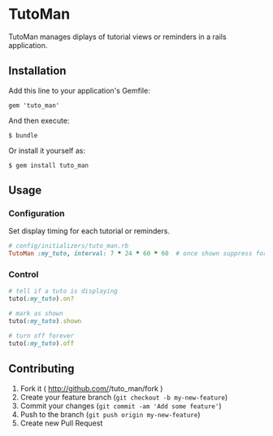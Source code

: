 # TutoMan

TutoMan manages diplays of tutorial views or reminders in a rails application.

## Installation

Add this line to your application's Gemfile:

    gem 'tuto_man'

And then execute:

    $ bundle

Or install it yourself as:

    $ gem install tuto_man

## Usage

### Configuration

Set display timing for each tutorial or reminders.

```ruby
# config/initializers/tuto_man.rb
TutoMan :my_tuto, interval: 7 * 24 * 60 * 60  # once shown suppress for 1 week
```

### Control

```ruby
# tell if a tuto is displaying
tuto(:my_tuto).on?

# mark as shown
tuto(:my_tuto).shown

# turn off forever
tuto(:my_tuto).off
```

## Contributing

1. Fork it ( http://github.com/<my-github-username>/tuto_man/fork )
2. Create your feature branch (`git checkout -b my-new-feature`)
3. Commit your changes (`git commit -am 'Add some feature'`)
4. Push to the branch (`git push origin my-new-feature`)
5. Create new Pull Request
